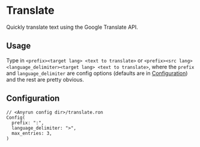 # Translate

Quickly translate text using the Google Translate API.

## Usage

Type in `<prefix><target lang> <text to translate>` or `<prefix><src lang><language_delimiter><target lang> <text to translate>`,
where the `prefix` and `language_delimiter` are config options (defaults are in [Configuration](#Configuration)) and the rest are pretty obvious.

## Configuration

```ron
// <Anyrun config dir>/translate.ron
Config(
  prefix: ":",
  language_delimiter: ">",
  max_entries: 3,
)
```